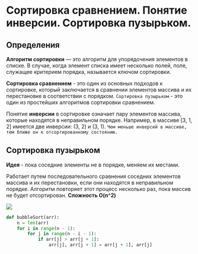 # Сортировка сравнением. Понятие инверсии. Сортировка пузырьком.

## Определения

**Алгоритм сортировки** — это алгоритм для упорядочения элементов в списке. В случае, когда элемент списка имеет несколько полей, поле, служащее критерием порядка, называется ключом сортировки.

**Сортировка сравнением** - это один из основных подходов к сортировке, который заключается в сравнении элементов массива и их перестановке в соответствии с порядком. `Сортировка пузырьком` - это один из простейших алгоритмов сортировки сравнением.

Понятие **инверсии** в сортировке означает пару элементов массива, которые находятся в неправильном порядке. Например, в массиве [3, 1, 2] имеется две инверсии: (3, 2) и (3, 1). `Чем меньше инверсий в массиве, тем ближе он к отсортированному состоянию.`

## Сортировка пузырьком

**Идея** - пока соседние элементы не в порядке, меняем их местами.

Работает путем последовательного сравнения соседних элементов массива и их перестановки, если они находятся в неправильном порядке. Алгоритм повторяет этот процесс несколько раз, пока массив не будет отсортирован.
**Сложность O(n^2)**

![](https://lh7-us.googleusercontent.com/docsz/AD_4nXfB6AOCoiH_Tyl0A7fXisYwnUDtY6hx_m1-whjcv1HhmFK0S87W4Th3H-6C2ycnvu4Clvn2xlfnctiBxPo_V9W0du5cdvW8Z9Hjjbb1WYcCyBrfbQMuEG8_kc0z1JKurwJeNxv2P8kEmAiK-tvnSxdUtUCN?key=9gziK4gT-jwK64_BpOeehQ)

```python
def bubbleSort(arr):
	n = len(arr)
	for i in range(n - 1):
		for j in range(n - i - 1):
			if arr[j] > arr[j + 1]:
				arr[j], arr[j + 1] = arr[j + 1], arr[j]
```


